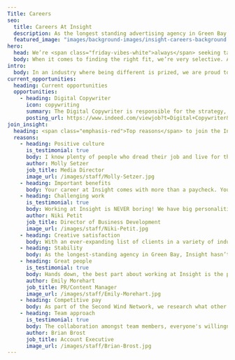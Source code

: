 ```yaml
---
Title: Careers
seo:
  title: Careers At Insight
  description: As the longest standing advertising agency in Green Bay, Insight Creative, Inc. has served clients in a wide variety of industries since 1988.
  featured_image: "images/background-images/insight-careers-background.jpg"
hero:
  head: We’re <span class="friday-vibes-white">always</span> seeking talented <span class="emphasis-red">team players.</span>
  body: When it comes to finding the right fit, we’re very selective. And you should be too.
intro:
  body: In an industry where being different is prized, we are proud to admit that working at Insight is unlike any experience you’ll have elsewhere. We embrace our individual quirks and believe it’s what fuels our creativity and balances our team. We also believe the right mixture of talents and personalities creates the best work, and ultimately, the best results for our customers. If you have something fresh to lend to our team, please contact us or browse the open positions below.
current_opportunities:
  heading: Current opportunities
  opportunities:
    - heading: Digital Copywriter
      icon: copywriting
      summary: The Digital Copywriter is responsible for the strategy, creative concepting, copywriting and analysis of digital content on behalf of Insight’s diverse client base. Ideal candidates will possess exceptional writing portfolios, proven experience with SEO practices, unwavering creative stamina and a solid understanding of branding/marketing. Additionally, this position is responsible for collaborating with the Content Manager on various projects for creative concepting, copy (AP style), proofreading edits and other input on a continual basis.
      posting_url: https://www.indeed.com/viewjob?t=Digital+Copywriter&c=Insight+Creative&l=Green+Bay,+WI&jk=28290474a4bd090c&rtk=1fsft75jqnppr800&from=rss
join_insight:
  heading: <span class="emphasis-red">Top reasons</span> to join the Insight team
  reasons:
    - heading: Positive culture
      is_testimonial: true
      body: I know plenty of people who dread their job and live for the weekends. If you work at Insight, you don't feel this way. I like coming into work each day, performing well at a job I enjoy and find rewarding, not to mention being immersed in a culture of coworkers that feel like a second family.”
      author: Molly Setzer
      job_title: Media Director
      image_url: /images/staff/Molly-Setzer.jpg
    - heading: Important benefits
      body: Your career at Insight comes with more than a paycheck. You can expect all the important benefits including paid vacation and time off, health insurance, short- and long-term disability, 401K with company match, life insurance, AD&D and other perks.
    - heading: Challenging work
      is_testimonial: true
      body: Working at Insight is NEVER boring! We have big personalities, the clients keep it challenging (in a good way), and the work is always creative. I can’t imagine working anywhere else.”
      author: Niki Petit
      job_title: Director of Business Development
      image_url: /images/staff/Niki-Petit.jpg
    - heading: Creative satisfaction
      body: With an ever-expanding list of clients in a variety of industries, you’ll have plenty of opportunities to flex your creativity each day. Outsiders are often shocked to see the volume of projects our team creates on an ongoing basis.
    - heading: Stability
      body: As the longest-standing agency in Green Bay, Insight hasn’t succeeded on outstanding creative work alone. The strong, sensible business strategy behind every decision has kept the work, staff and overall growth steady.
    - heading: Great people
      is_testimonial: true
      body: Hands down, the best part about working at Insight is the people. I enjoy working with a kind and talented team who not only respect each other but have a lot of fun together too. That type of environment cultivates the best ideas and it shows in our work.”
      author: Emily Morehart
      job_title: PR/Content Manager
      image_url: /images/staff/Emily-Morehart.jpg
    - heading: Competitive pay
      body: As part of the Second Wind Network, we research what other local agencies offer and do our best to provide staff with fair pay that both rewards hard work and emphasizes value.
    - heading: Team approach
      is_testimonial: true
      body: The collaboration amongst team members, everyone's willingness to contribute and the scope of what we can accomplish together are what make Insight stand out.”
      author: Brian Brost
      job_title: Account Executive
      image_url: /images/staff/Brian-Brost.jpg
---
```

